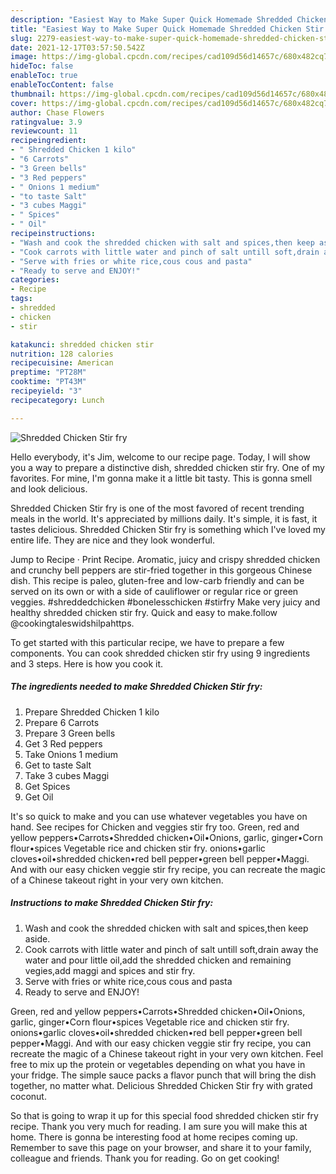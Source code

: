 ```yaml
---
description: "Easiest Way to Make Super Quick Homemade Shredded Chicken Stir fry"
title: "Easiest Way to Make Super Quick Homemade Shredded Chicken Stir fry"
slug: 2279-easiest-way-to-make-super-quick-homemade-shredded-chicken-stir-fry
date: 2021-12-17T03:57:50.542Z
image: https://img-global.cpcdn.com/recipes/cad109d56d14657c/680x482cq70/shredded-chicken-stir-fry-recipe-main-photo.jpg
hideToc: false
enableToc: true
enableTocContent: false
thumbnail: https://img-global.cpcdn.com/recipes/cad109d56d14657c/680x482cq70/shredded-chicken-stir-fry-recipe-main-photo.jpg
cover: https://img-global.cpcdn.com/recipes/cad109d56d14657c/680x482cq70/shredded-chicken-stir-fry-recipe-main-photo.jpg
author: Chase Flowers
ratingvalue: 3.9
reviewcount: 11
recipeingredient:
- " Shredded Chicken 1 kilo"
- "6 Carrots"
- "3 Green bells"
- "3 Red peppers"
- " Onions 1 medium"
- "to taste Salt"
- "3 cubes Maggi"
- " Spices"
- " Oil"
recipeinstructions:
- "Wash and cook the shredded chicken with salt and spices,then keep aside."
- "Cook carrots with little water and pinch of salt untill soft,drain away the water and pour little oil,add the shredded chicken and remaining vegies,add maggi and spices and stir fry."
- "Serve with fries or white rice,cous cous and pasta"
- "Ready to serve and ENJOY!"
categories:
- Recipe
tags:
- shredded
- chicken
- stir

katakunci: shredded chicken stir 
nutrition: 128 calories
recipecuisine: American
preptime: "PT28M"
cooktime: "PT43M"
recipeyield: "3"
recipecategory: Lunch

---
```



![Shredded Chicken Stir fry](https://img-global.cpcdn.com/recipes/cad109d56d14657c/680x482cq70/shredded-chicken-stir-fry-recipe-main-photo.jpg)

Hello everybody, it's Jim, welcome to our recipe page. Today, I will show you a way to prepare a distinctive dish, shredded chicken stir fry. One of my favorites. For mine, I'm gonna make it a little bit tasty. This is gonna smell and look delicious.

Shredded Chicken Stir fry is one of the most favored of recent trending meals in the world. It's appreciated by millions daily. It's simple, it is fast, it tastes delicious. Shredded Chicken Stir fry is something which I've loved my entire life. They are nice and they look wonderful.

Jump to Recipe · Print Recipe. Aromatic, juicy and crispy shredded chicken and crunchy bell peppers are stir-fried together in this gorgeous Chinese dish. This recipe is paleo, gluten-free and low-carb friendly and can be served on its own or with a side of cauliflower or regular rice or green veggies. #shreddedchicken #bonelesschicken #stirfry Make very juicy and healthy shredded chicken stir fry. Quick and easy to make.follow @cookingtaleswidshilpahttps.


To get started with this particular recipe, we have to prepare a few components. You can cook shredded chicken stir fry using 9 ingredients and 3 steps. Here is how you cook it.

<!--inarticleads1-->

##### The ingredients needed to make Shredded Chicken Stir fry:

1. Prepare  Shredded Chicken 1 kilo
1. Prepare 6 Carrots
1. Prepare 3 Green bells
1. Get 3 Red peppers
1. Take  Onions 1 medium
1. Get to taste Salt
1. Take 3 cubes Maggi
1. Get  Spices
1. Get  Oil


It&#39;s so quick to make and you can use whatever vegetables you have on hand. See recipes for Chicken and veggies stir fry too. Green, red and yellow peppers•Carrots•Shredded chicken•Oil•Onions, garlic, ginger•Corn flour•spices Vegetable rice and chicken stir fry. onions•garlic cloves•oil•shredded chicken•red bell pepper•green bell pepper•Maggi. And with our easy chicken veggie stir fry recipe, you can recreate the magic of a Chinese takeout right in your very own kitchen. 

<!--inarticleads2-->

##### Instructions to make Shredded Chicken Stir fry:

1. Wash and cook the shredded chicken with salt and spices,then keep aside.
1. Cook carrots with little water and pinch of salt untill soft,drain away the water and pour little oil,add the shredded chicken and remaining vegies,add maggi and spices and stir fry.
1. Serve with fries or white rice,cous cous and pasta
1. Ready to serve and ENJOY!

Green, red and yellow peppers•Carrots•Shredded chicken•Oil•Onions, garlic, ginger•Corn flour•spices Vegetable rice and chicken stir fry. onions•garlic cloves•oil•shredded chicken•red bell pepper•green bell pepper•Maggi. And with our easy chicken veggie stir fry recipe, you can recreate the magic of a Chinese takeout right in your very own kitchen. Feel free to mix up the protein or vegetables depending on what you have in your fridge. The simple sauce packs a flavor punch that will bring the dish together, no matter what. Delicious Shredded Chicken Stir fry with grated coconut. 

So that is going to wrap it up for this special food shredded chicken stir fry recipe. Thank you very much for reading. I am sure you will make this at home. There is gonna be interesting food at home recipes coming up. Remember to save this page on your browser, and share it to your family, colleague and friends. Thank you for reading. Go on get cooking!
